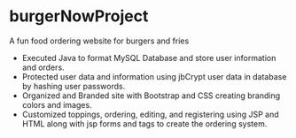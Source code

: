 # burgerNowProject
A fun food ordering website for burgers and fries

<ul>
<li>Executed Java to format MySQL Database and store user information and orders.</li>
<li>Protected user data and information using jbCrypt user data in database by hashing user passwords.</li>
<li>Organized and Branded site with Bootstrap and CSS creating branding colors and images.</li>
<li>Customized toppings, ordering, editing, and registering using JSP and HTML along with jsp forms and tags to create the ordering system.</li>
</ul>
